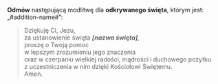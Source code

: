 **Odmów** następującą modlitwę dla **odkrywanego święta**, którym jest: „#addition-name#”:
> Dziękuję Ci, Jezu,  
> za ustanowienie święta _**[nazwa święta]**_,  
> proszę o Twoją pomoc  
> w lepszym zrozumieniu jego znaczenia  
> oraz w czerpaniu wielkiej radości, mądrości i duchowego pożytku  
> z uczestniczenia w nim dzięki Kościołowi Świętemu.  
> Amen.
